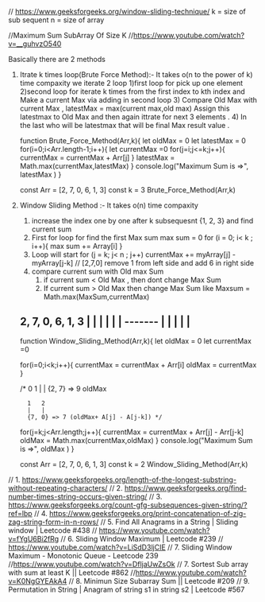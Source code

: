 // https://www.geeksforgeeks.org/window-sliding-technique/
k = size of sub sequent 
n = size of array

//Maximum Sum SubArray Of Size K //https://www.youtube.com/watch?v=__guhvzO540



Basically there are 2 methods 
1. Itrate k times loop(Brute Force Method):-
    It takes o(n to the power of k) time compaxity
    we iterate 2 loop 
    1)first loop for pick up one element 
    2)second loop for iterate k times from the first index to kth index and Make a current  Max via adding in second  loop 
    3) Compare Old Max with current Max , latestMax = max(current max,old max) Assign this latestmax to Old Max and then again ittrate for next 3 elements .
    4) In the last who will be latestmax that will be final Max result value . 

   function Brute_Force_Method(Arr,k){
      let oldMax = 0
      let latestMax = 0
      for(i=0;i<Arr.length-1;i++){
         let currentMax =0 
         for(j=i;j<=k;j++){
            currentMax = currentMax + Arr[j]
         }
         latestMax = Math.max(currentMax,latestMax)
      }
      console.log("Maximum Sum is =>", latestMax )
   }

   const Arr = [2, 7, 0, 6, 1, 3]
   const k = 3 
   Brute_Force_Method(Arr,k)

2. Window Sliding Method :- 
    It takes o(n) time compaxity 
    1. increase the index one by one after k subsequesnt  {1, 2, 3} and find current sum 
    2. First for loop for find the first Max sum 
       max sum = 0
       for (i = 0; i< k ; i++){
           max sum += Array[i] 
       }
    2. Loop will start 
       for (j = k; j< n ; j++)
         currentMax  += myArray[j] - myArray[j-k] // [2,7,0] remove 1 from left side and add 6 in right side 
    2. compare current sum with Old max Sum 
       1. if current sum < Old Max , then dont change Max Sum 
       2. If current sum > Old Max then change Max Sum like 
          Maxsum = Math.max(MaxSum,currentMax)


   2, 7, 0, 6, 1, 3
   |     |  |
   |     |  |
   -------  |
      |     |
      |     |
      -------

   function Window_Sliding_Method(Arr,k){
      let oldMax = 0
      let currentMax =0 

      for(i=0;i<k;i++){
         currentMax = currentMax + Arr[i]
         oldMax = currentMax
      }

      /* 0   1
      |   |
      {2, 7} => 9 oldMax

         1   2
         |   |
         {7, 0} => 7 (oldMax+ A[j] - A[j-k]) */

      for(j=k;j<Arr.length;j++){
         currentMax = currentMax + Arr[j] - Arr[j-k]
         oldMax = Math.max(currentMax,oldMax)
      }
      console.log("Maximum Sum is =>", oldMax )
   }

   const Arr = [2, 7, 0, 6, 1, 3]
   const k = 2 
   Window_Sliding_Method(Arr,k)
    
// 1. https://www.geeksforgeeks.org/length-of-the-longest-substring-without-repeating-characters/
// 2. https://www.geeksforgeeks.org/find-number-times-string-occurs-given-string/
// 3. https://www.geeksforgeeks.org/count-gfg-subsequences-given-string/?ref=lbp
// 4. https://www.geeksforgeeks.org/print-concatenation-of-zig-zag-string-form-in-n-rows/
// 5. Find All Anagrams in a String | Sliding window | Leetcode #438 // https://www.youtube.com/watch?v=fYgU6Bi2fRg
// 6. Sliding Window Maximum | Leetcode #239  // https://www.youtube.com/watch?v=LiSdD3ljCIE
// 7. Sliding Window Maximum - Monotonic Queue - Leetcode 239 //https://www.youtube.com/watch?v=DfljaUwZsOk
// 7. Sortest Sub array with sum at least K || Leetcode #862 //https://www.youtube.com/watch?v=K0NgGYEAkA4
// 8. Minimun Size Subarray Sum || Leetcode #209
// 9. Permutation in String | Anagram of string s1 in string s2 | Leetcode #567





